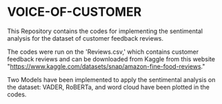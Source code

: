 # VOICE-OF-CUSTOMER
This Repository contains the codes for implementing the sentimental analysis for the dataset of customer feedback reviews.

The codes were run on the 'Reviews.csv,' which contains customer feedback reviews and can be downloaded from Kaggle from this website "https://www.kaggle.com/datasets/snap/amazon-fine-food-reviews."

Two Models have been implemented to apply the sentimental analysis on the dataset: VADER, RoBERTa, and word cloud have been plotted in the codes.
